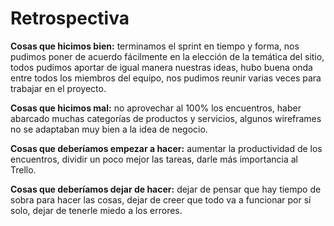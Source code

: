 # Retrospectiva

**Cosas que hicimos bien:** terminamos el sprint en tiempo y forma, nos pudimos poner de acuerdo fácilmente en la elección de la temática del sitio, todos pudimos aportar de igual manera nuestras ideas, hubo buena onda entre todos los miembros del equipo, nos pudimos reunir varias veces para trabajar en el proyecto.

**Cosas que hicimos mal:** no aprovechar al 100% los encuentros, haber abarcado muchas categorías de productos y servicios, algunos wireframes no se adaptaban muy bien a la idea de negocio.

**Cosas que deberíamos empezar a hacer:** aumentar la productividad de los encuentros, dividir un poco mejor las tareas, darle más importancia al Trello.

**Cosas que deberíamos dejar de hacer:** dejar de pensar que hay tiempo de sobra para hacer las cosas, dejar de creer que todo va a funcionar por sí solo, dejar de tenerle miedo a los errores.